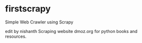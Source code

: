# firstscrapy
Simple Web Crawler using Scrapy

edit by nishanth
Scraping website dmoz.org for python books and resources.

